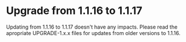 # Upgrade from 1.1.16 to 1.1.17

Updating from 1.1.16 to 1.1.17 doesn't have any impacts. Please read the apropriate UPGRADE-1.x.x files for updates from older versions to 1.1.16.
